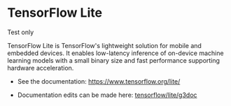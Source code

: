 # TensorFlow Lite

Test only

TensorFlow Lite is TensorFlow's lightweight solution for mobile and embedded
devices. It enables low-latency inference of on-device machine learning models
with a small binary size and fast performance supporting hardware acceleration.

-   See the documentation: https://www.tensorflow.org/lite/

-   Documentation edits can be made here: [tensorflow/lite/g3doc](./g3doc/)
